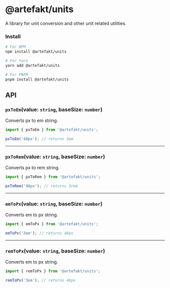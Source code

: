 # @artefakt/units

A library for unit conversion and other unit related utilities.

### **Install**

```sh
# For NPM
npm install @artefakt/units

# For Yarn
yarn add @artefakt/units

# For PNPM
pnpm install @artefakt/units
```

## **API**

### **`pxToEm`**(value: `string`, baseSize: `number`)

Converts px to em string.

```ts
import { pxToEm } from '@artefakt/units';

pxToEm('48px'); // returns 3em
```

---

### **`pxToRem`**(value: `string`, baseSize: `number`)

Converts px to rem string.

```ts
import { pxToRem } from '@artefakt/units';

pxToRem('48px'); // returns 3rem
```

---

### **`emToPx`**(value: `string`, baseSize: `number`)

Converts em to px string.

```ts
import { emToPx } from '@artefakt/units';

emToPx('3em'); // returns 48px
```

---

### **`remToPx`**(value: `string`, baseSize: `number`)

Converts em to px string.

```ts
import { remToPx } from '@artefakt/units';

remToPx('3em'); // returns 48px
```
